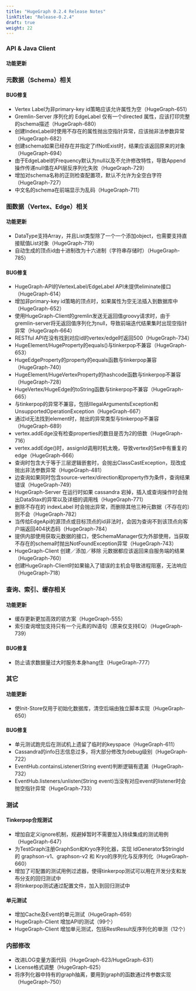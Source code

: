 ```yaml
---
title: "HugeGraph 0.2.4 Release Notes"
linkTitle: "Release-0.2.4"
draft: true
weight: 22
---
```


### API & Java Client

#### 功能更新
### 元数据（Schema）相关
 
#### BUG修复
- Vertex Label为非primary-key id策略应该允许属性为空（HugeGraph-651）
- Gremlin-Server 序列化的 EdgeLabel 仅有一个directed 属性，应该打印完整的schema描述（HugeGraph-680）
- 创建IndexLabel时使用不存在的属性抛出空指针异常，应该抛非法参数异常（HugeGraph-682）
- 创建schema如果已经存在并指定了ifNotExist时，结果应该返回原来的对象（HugeGraph-694）
- 由于EdgeLabel的Frequency默认为null以及不允许修改特性，导致Append操作传递null值在API层反序列化失败（HugeGraph-729）
- 增加对schema名称的正则检查配置项，默认不允许为全空白字符（HugeGraph-727）
- 中文名的schema在前端显示为乱码（HugeGraph-711）

### 图数据（Vertex、Edge）相关

#### 功能更新
- DataType支持Array，并且List类型除了一个一个添加object，也需要支持直接赋值List对象（HugeGraph-719）
- 自动生成的顶点id由十进制改为十六进制（字符串存储时）（HugeGraph-785）
 
#### BUG修复
- HugeGraph-API的VertexLabel/EdgeLabel API未提供eliminate接口（HugeGraph-614）
- 增加非primary-key id策略的顶点时，如果属性为空无法插入到数据库中（HugeGraph-652）
- 使用HugeGraph-Client的gremlin发送无返回值groovy请求时，由于gremlin-server将无返回值序列化为null，导致前端迭代结果集时出现空指针异常（HugeGraph-664） 
- RESTful API在没有找到对应id的vertex/edge时返回500（HugeGraph-734）
- HugeElement/HugeProperty的equals()与tinkerpop不兼容（HugeGraph-653）
- HugeEdgeProperty的property的equals函数与tinkerpop兼容 （HugeGraph-740）
- HugeElement/HugeVertexProperty的hashcode函数与tinkerpop不兼容（HugeGraph-728）
- HugeVertex/HugeEdge的toString函数与tinkerpop不兼容（HugeGraph-665）
- 与tinkerpop的异常不兼容，包括IllegalArgumentsException和UnsupportedOperationException（HugeGraph-667）
- 通过id无法找到element时，抛出的异常类型与tinkerpop不兼容（HugeGraph-689）
- vertex.addEdge没有检查properties的数目是否为2的倍数（HugeGraph-716）
- vertex.addEdge()时，assignId调用时机太晚，导致vertex的Set<Edge>中有重复的edge（HugeGraph-666）
- 查询时包含大于等于三层逻辑嵌套时，会抛出ClassCastException，现改成抛出非法参数异常（HugeGraph-481）
- 边查询如果同时包含source-vertex/direction和property作为条件，查询结果错误（HugeGraph-749）
- HugeGraph-Server 在运行时如果 cassandra 宕掉，插入或查询操作时会抛出DataStax的异常以及详细的调用栈（HugeGraph-771）
- 删除不存在的 indexLabel 时会抛出异常，而删除其他三种元数据（不存在的）则不会（HugeGraph-782）
- 当传给EdgeApi的源顶点或目标顶点的id非法时，会因为查询不到该顶点向客户端返回404状态码（HugeGraph-784）
- 提供内部使用获取元数据的接口，使SchemaManager仅为外部使用，当获取不存在的schema时抛出NotFoundException异常（HugeGraph-743）
- HugeGraph-Client 创建／添加／移除 元数据都应该返回来自服务端的结果（HugeGraph-760）
- 创建HugeGraph-Client时如果输入了错误的主机会导致进程阻塞，无法响应（HugeGraph-718） 
 
### 查询、索引、缓存相关

#### 功能更新
- 缓存更新更加高效的锁方案（HugeGraph-555）
- 索引查询增加支持只有一个元素的IN语句（原来仅支持EQ）（HugeGraph-739）

#### BUG修复
- 防止请求数据量过大时服务本身hang住（HugeGraph-777）

### 其它

#### 功能更新
- 使Init-Store仅用于初始化数据库，清空后端由独立脚本实现（HugeGraph-650）
 
#### BUG修复
- 单元测试跑完后在测试机上遗留了临时的keyspace（HugeGraph-611）
- Cassandra的info日志信息过多，将大部分修改为debug级别（HugeGraph-722）
- EventHub.containsListener(String event)判断逻辑有遗漏（HugeGraph-732）
- EventHub.listeners/unlisten(String event)当没有对应event的listener时会抛空指针异常（HugeGraph-733）

 
### 测试
#### Tinkerpop合规测试
- 增加自定义ignore机制，规避掉暂时不需要加入持续集成的测试用例（HugeGraph-647）
- 为TestGraph注册GraphSon和Kryo序列化器，实现 IdGenerator$StringId 的 graphson-v1、graphson-v2 和 Kryo的序列化与反序列化（HugeGraph-660）
- 增加了可配置的测试用例过滤器，使得tinkerpop测试可以用在开发分支和发布分支的回归测试中
- 将tinkerpop测试通过配置文件，加入到回归测试中
 
#### 单元测试
- 增加Cache及Event的单元测试（HugeGraph-659）
- HugeGraph-Client 增加API的测试（99个）
- HugeGraph-Client 增加单元测试，包括RestResult反序列化的单测（12个）
 
### 内部修改
 
- 改进LOG变量方面代码（HugeGraph-623/HugeGraph-631）
- License格式调整（HugeGraph-625）
- 将序列化器中持有的graph抽离，要用到graph的函数通过传参数实现 （HugeGraph-750）
